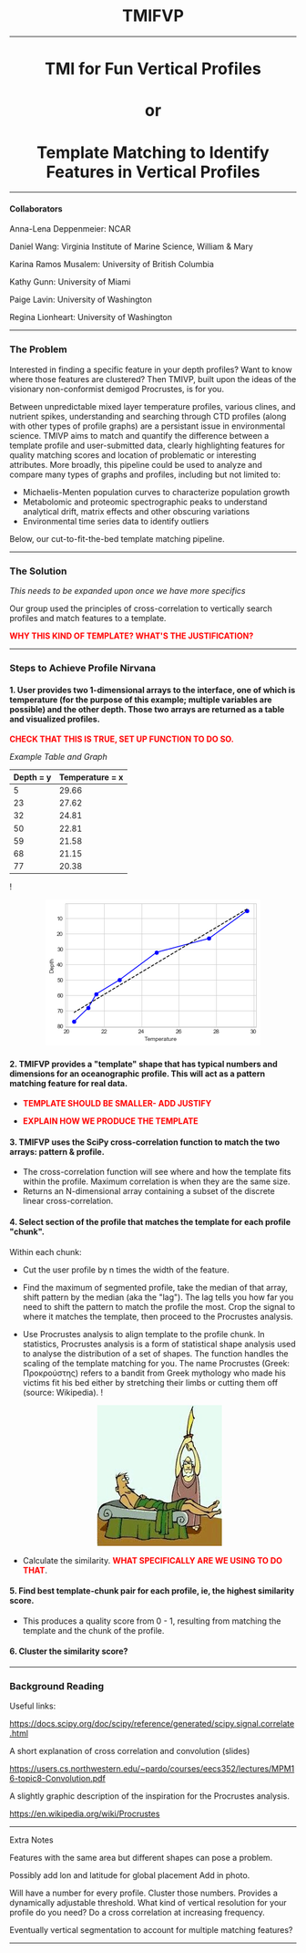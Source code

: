 <h1><center>TMIFVP</center></h1>

***

<h1><center>TMI for Fun Vertical Profiles</center></h1>


<h1><center>or</center></h1>

<h1><center>Template Matching to Identify Features in Vertical Profiles</center></h1>

***

#### Collaborators
Anna-Lena Deppenmeier: NCAR

Daniel Wang: Virginia Institute of Marine Science, William & Mary

Karina Ramos Musalem: University of British Columbia

Kathy Gunn: University of Miami

Paige Lavin: University of Washington


Regina Lionheart: University of Washington

***

### The Problem

Interested in finding a specific feature in your depth profiles? Want to know where those features are clustered? Then TMIVP, built upon the ideas of the visionary non-conformist demigod Procrustes, is for you. 

Between unpredictable mixed layer temperature profiles, various clines, and nutrient spikes, understanding and searching through CTD profiles (along with other types of profile graphs) are a persistant issue in environmental science. TMIVP aims to match and quantify the difference between a template profile and user-submitted data, clearly highlighting features for quality matching scores and location of problematic or interesting attributes. More broadly, this pipeline could be used to analyze and compare many types of graphs and profiles, including but not limited to:

+ Michaelis-Menten population curves to characterize population growth
+ Metabolomic and proteomic spectrographic peaks to understand analytical drift, matrix effects and other obscuring variations
+ Environmental time series data to identify outliers

Below, our cut-to-fit-the-bed template matching pipeline.

***

### The Solution

*This needs to be expanded upon once we have more specifics*

Our group used the principles of cross-correlation to vertically search profiles and match features to a template.

<span style="color:red">**WHY THIS KIND OF TEMPLATE? WHAT'S THE JUSTIFICATION?**</span>

***

### Steps to Achieve Profile Nirvana
#### 1. User provides two 1-dimensional arrays to the interface, one of which is temperature (for the purpose of this example; multiple variables are possible) and the other depth. Those two arrays are returned as a table and visualized profiles. 
<span style="color:red">**CHECK THAT THIS IS TRUE, SET UP FUNCTION TO DO SO.** </span>

*Example Table and Graph*

Depth = y | Temperature = x
--- | --- 
5  | 29.66  
23 | 27.62
32 | 24.81   
50 | 22.81   
59 | 21.58 
68 | 21.15 
77 | 20.38 



!<center>![Text here](data/haifa_depth.png)</center>

#### 2. TMIFVP provides a "template" shape that has typical numbers and dimensions for an oceanographic profile. This will act as a pattern matching feature for real data. 

* <span style="color:red">**TEMPLATE SHOULD BE SMALLER- ADD JUSTIFY** </span>

* <span style="color:red">**EXPLAIN HOW WE PRODUCE THE TEMPLATE** </span>

#### 3. TMIFVP uses the SciPy cross-correlation function to match the two arrays: pattern & profile. 

* The cross-correlation function will see where and how the template fits within the profile. Maximum correlation is when they are the same size. 
* Returns an N-dimensional array containing a subset of the discrete linear cross-correlation.

#### 4. Select section of the profile that matches the template for each profile "chunk".

Within each chunk:
* Cut the user profile by n times the width of the feature. 
* Find the maximum of segmented profile, take the median of that array, shift pattern by the median (aka the "lag"). The lag tells you how far you need to shift the pattern to match the profile the most. Crop the signal to where it matches the template, then proceed to the Procrustes analysis.
* Use Procrustes analysis to align template to the profile chunk. In statistics, Procrustes analysis is a form of statistical shape analysis used to analyse the distribution of a set of shapes. The function handles the scaling of the template matching for you. The name Procrustes (Greek: Προκρούστης) refers to a bandit from Greek mythology who made his victims fit his bed either by stretching their limbs or cutting them off (source: Wikipedia).
!<center>![Text here](data/Prokrustes.jpg)</center>

* Calculate the similarity. <span style="color:red">**WHAT SPECIFICALLY ARE WE USING TO DO THAT**</span>.

#### 5. Find best template-chunk pair for each profile, ie, the highest similarity score.
* This produces a quality score from 0 - 1, resulting from matching the template and the chunk of the profile. 

#### 6. Cluster the similarity score?

***

### Background Reading

Useful links:
    
https://docs.scipy.org/doc/scipy/reference/generated/scipy.signal.correlate.html
    
A short explanation of cross correlation and convolution (slides)

https://users.cs.northwestern.edu/~pardo/courses/eecs352/lectures/MPM16-topic8-Convolution.pdf

A slightly graphic description of the inspiration for the Procrustes analysis.

https://en.wikipedia.org/wiki/Procrustes

***

Extra Notes

Features with the same area but different shapes can pose a problem.

Possibly add lon and latitude for global placement
Add in photo.

Will have a number for every profile. Cluster those numbers. Provides a dynamically adjustable threshold. 
What kind of vertical resolution for your profile do you  need? Do a cross correlation at increasing frequency. 

Eventually vertical segmentation to account for multiple matching features?

***